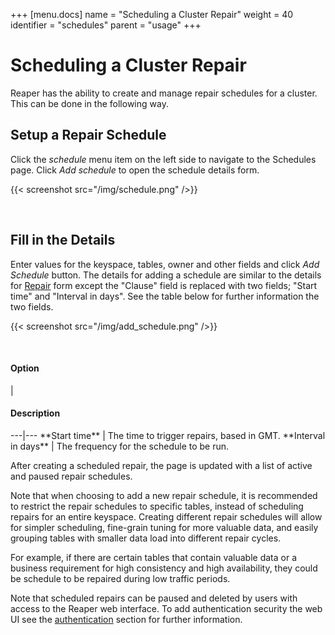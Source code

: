 +++
[menu.docs]
name = "Scheduling a Cluster Repair"
weight = 40
identifier = "schedules"
parent = "usage"
+++

# Scheduling a Cluster Repair

Reaper has the ability to create and manage repair schedules for a cluster. This can be done in the following way.

## Setup a Repair Schedule

Click the *schedule* menu item on the left side to navigate to the Schedules page. Click *Add schedule* to open the schedule details form.

{{< screenshot src="/img/schedule.png" />}}

<br/>

## Fill in the Details

Enter values for the keyspace, tables, owner and other fields and click *Add Schedule* button. The details for adding a schedule are similar to the details for [Repair](../single) form except the "Clause" field is replaced with two fields; "Start time" and "Interval in days". See the table below for further information the two fields.

{{< screenshot src="/img/add_schedule.png" />}}

<br/>

<h4>Option</h4> | <h4>Description</h4>
---|---
**Start time** | The time to trigger repairs, based in GMT.
**Interval in days** | The frequency for the schedule to be run.

<br/>

After creating a scheduled repair, the page is updated with a list of active and paused repair schedules.

Note that when choosing to add a new repair schedule, it is recommended to restrict the repair schedules to specific tables, instead of scheduling repairs for an entire keyspace. Creating different repair schedules will allow for simpler scheduling, fine-grain tuning for more valuable data, and easily grouping tables with smaller data load into different repair cycles.

For example, if there are certain tables that contain valuable data or a business requirement for high consistency and high availability, they could be schedule to be repaired during low traffic periods.

Note that scheduled repairs can be paused and deleted by users with access to the Reaper web interface. To add authentication security the web UI see the [authentication](../authentication) section for further information.
